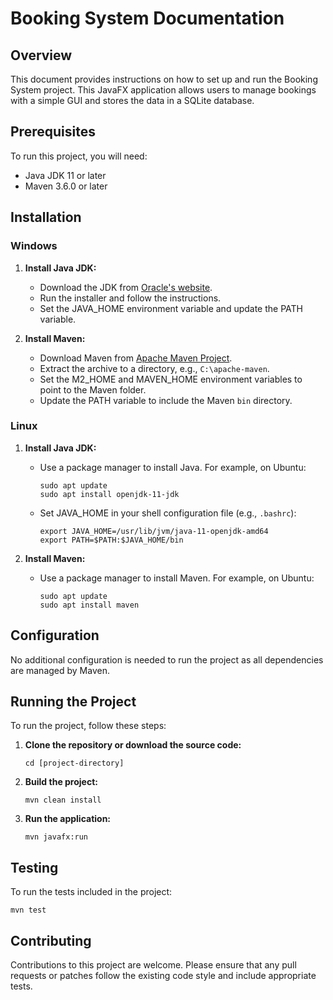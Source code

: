 # Booking System Documentation

## Overview

This document provides instructions on how to set up and run the Booking System project. This JavaFX application allows users to manage bookings with a simple GUI and stores the data in a SQLite database.

## Prerequisites

To run this project, you will need:

- Java JDK 11 or later
- Maven 3.6.0 or later

## Installation

### Windows

1. **Install Java JDK:**

   - Download the JDK from [Oracle's website](https://www.oracle.com/java/technologies/javase-downloads.html).
   - Run the installer and follow the instructions.
   - Set the JAVA_HOME environment variable and update the PATH variable.

2. **Install Maven:**
   - Download Maven from [Apache Maven Project](https://maven.apache.org/download.cgi).
   - Extract the archive to a directory, e.g., `C:\apache-maven`.
   - Set the M2_HOME and MAVEN_HOME environment variables to point to the Maven folder.
   - Update the PATH variable to include the Maven `bin` directory.

### Linux

1. **Install Java JDK:**

   - Use a package manager to install Java. For example, on Ubuntu:
     ```
     sudo apt update
     sudo apt install openjdk-11-jdk
     ```
   - Set JAVA_HOME in your shell configuration file (e.g., `.bashrc`):
     ```
     export JAVA_HOME=/usr/lib/jvm/java-11-openjdk-amd64
     export PATH=$PATH:$JAVA_HOME/bin
     ```

2. **Install Maven:**
   - Use a package manager to install Maven. For example, on Ubuntu:
     ```
     sudo apt update
     sudo apt install maven
     ```

## Configuration

No additional configuration is needed to run the project as all dependencies are managed by Maven.

## Running the Project

To run the project, follow these steps:

1. **Clone the repository or download the source code:**

   ```
   cd [project-directory]
   ```

2. **Build the project:**

   ```
   mvn clean install
   ```

3. **Run the application:**
   ```
   mvn javafx:run
   ```

## Testing

To run the tests included in the project:

```
mvn test
```

## Contributing

Contributions to this project are welcome. Please ensure that any pull requests or patches follow the existing code style and include appropriate tests.
